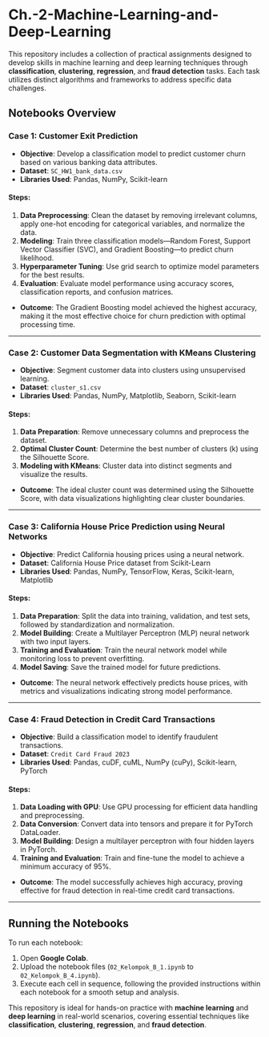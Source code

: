 # Ch.-2-Machine-Learning-and-Deep-Learning
This repository includes a collection of practical assignments designed to develop skills in machine learning and deep learning techniques through **classification**, **clustering**, **regression**, and **fraud detection** tasks. Each task utilizes distinct algorithms and frameworks to address specific data challenges.

## Notebooks Overview

### Case 1: Customer Exit Prediction

- **Objective**: Develop a classification model to predict customer churn based on various banking data attributes.
- **Dataset**: `SC_HW1_bank_data.csv`
- **Libraries Used**: Pandas, NumPy, Scikit-learn

#### Steps:
1. **Data Preprocessing**: Clean the dataset by removing irrelevant columns, apply one-hot encoding for categorical variables, and normalize the data.
2. **Modeling**: Train three classification models—Random Forest, Support Vector Classifier (SVC), and Gradient Boosting—to predict churn likelihood.
3. **Hyperparameter Tuning**: Use grid search to optimize model parameters for the best results.
4. **Evaluation**: Evaluate model performance using accuracy scores, classification reports, and confusion matrices.

- **Outcome**: The Gradient Boosting model achieved the highest accuracy, making it the most effective choice for churn prediction with optimal processing time.

---

### Case 2: Customer Data Segmentation with KMeans Clustering

- **Objective**: Segment customer data into clusters using unsupervised learning.
- **Dataset**: `cluster_s1.csv`
- **Libraries Used**: Pandas, NumPy, Matplotlib, Seaborn, Scikit-learn

#### Steps:
1. **Data Preparation**: Remove unnecessary columns and preprocess the dataset.
2. **Optimal Cluster Count**: Determine the best number of clusters (k) using the Silhouette Score.
3. **Modeling with KMeans**: Cluster data into distinct segments and visualize the results.

- **Outcome**: The ideal cluster count was determined using the Silhouette Score, with data visualizations highlighting clear cluster boundaries.

---

### Case 3: California House Price Prediction using Neural Networks

- **Objective**: Predict California housing prices using a neural network.
- **Dataset**: California House Price dataset from Scikit-Learn
- **Libraries Used**: Pandas, NumPy, TensorFlow, Keras, Scikit-learn, Matplotlib

#### Steps:
1. **Data Preparation**: Split the data into training, validation, and test sets, followed by standardization and normalization.
2. **Model Building**: Create a Multilayer Perceptron (MLP) neural network with two input layers.
3. **Training and Evaluation**: Train the neural network model while monitoring loss to prevent overfitting.
4. **Model Saving**: Save the trained model for future predictions.

- **Outcome**: The neural network effectively predicts house prices, with metrics and visualizations indicating strong model performance.

---

### Case 4: Fraud Detection in Credit Card Transactions

- **Objective**: Build a classification model to identify fraudulent transactions.
- **Dataset**: `Credit Card Fraud 2023`
- **Libraries Used**: Pandas, cuDF, cuML, NumPy (cuPy), Scikit-learn, PyTorch

#### Steps:
1. **Data Loading with GPU**: Use GPU processing for efficient data handling and preprocessing.
2. **Data Conversion**: Convert data into tensors and prepare it for PyTorch DataLoader.
3. **Model Building**: Design a multilayer perceptron with four hidden layers in PyTorch.
4. **Training and Evaluation**: Train and fine-tune the model to achieve a minimum accuracy of 95%.

- **Outcome**: The model successfully achieves high accuracy, proving effective for fraud detection in real-time credit card transactions.

---

## Running the Notebooks

To run each notebook:

1. Open **Google Colab**.
2. Upload the notebook files (`02_Kelompok_B_1.ipynb` to `02_Kelompok_B_4.ipynb`).
3. Execute each cell in sequence, following the provided instructions within each notebook for a smooth setup and analysis.

This repository is ideal for hands-on practice with **machine learning** and **deep learning** in real-world scenarios, covering essential techniques like **classification**, **clustering**, **regression**, and **fraud detection**.
